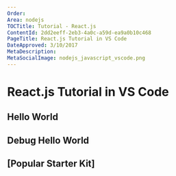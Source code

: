 ```yaml
---
Order: 
Area: nodejs
TOCTitle: Tutorial - React.js
ContentId: 2dd2eeff-2eb3-4a0c-a59d-ea9a0b10c468
PageTitle: React.js Tutorial in VS Code
DateApproved: 3/10/2017
MetaDescription: 
MetaSocialImage: nodejs_javascript_vscode.png
---
```


# React.js Tutorial in VS Code

## Hello World

## Debug Hello World

## [Popular Starter Kit]